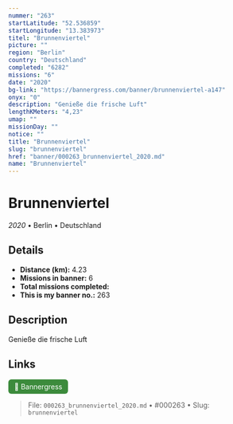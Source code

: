 ```yaml
---
nummer: "263"
startLatitude: "52.536859"
startLongitude: "13.383973"
titel: "Brunnenviertel"
picture: ""
region: "Berlin"
country: "Deutschland"
completed: "6282"
missions: "6"
date: "2020"
bg-link: "https://bannergress.com/banner/brunnenviertel-a147"
onyx: "0"
description: "Genieße die frische Luft"
lengthKMeters: "4,23"
umap: ""
missionDay: ""
notice: ""
title: "Brunnenviertel"
slug: "brunnenviertel"
href: "banner/000263_brunnenviertel_2020.md"
name: "Brunnenviertel"
---
```

# Brunnenviertel

*2020* • Berlin • Deutschland





## Details
- **Distance (km):** 4.23
- **Missions in banner:** 6
- **Total missions completed:** 
- **This is my banner no.:** 263



## Description
Genieße die frische Luft



## Links
<a href="https://bannergress.com/banner/brunnenviertel-a147" target="_blank" style="display:inline-block;margin-right:8px;padding:6px 12px;background:#3c8b3c;color:#fff;text-decoration:none;border-radius:6px;">🔗 Bannergress</a>



> File: `000263_brunnenviertel_2020.md` • #000263 • Slug: `brunnenviertel`

